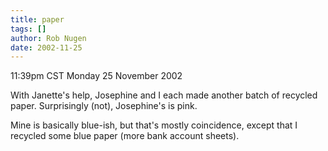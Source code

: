 ```yaml
---
title: paper
tags: []
author: Rob Nugen
date: 2002-11-25
---
```


<p class=date>11:39pm CST Monday 25 November 2002</p>

<p>With Janette's help, Josephine and I each made another batch of
recycled paper.  Surprisingly (not), Josephine's is pink.</p>

<p>Mine is basically blue-ish, but that's mostly coincidence, except
that I recycled some blue paper (more bank account sheets).</p>

